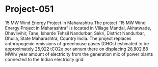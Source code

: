 # Project-051
15 MW Wind Energy Project in Maharashtra
The project “15 MW Wind Energy Project in Maharashtra” is located in Village Mandal, Akhatwade, Dhavlivihir, Tane, Isharde Tehsil Nandurbar, Sakri, District Nandurbar, Dhulia, State Maharashtra, Country India. The project replaces anthropogenic emissions of greenhouse gases (GHGs) estimated to be approximately 25,922 tCO2e per annum there on displacing 28,802.88 MWh/ year amount of electricity from the generation mix of power plants connected to the Indian electricity grid
